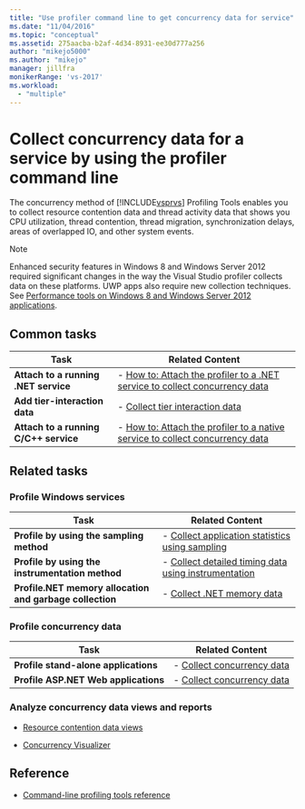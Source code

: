 ```yaml
---
title: "Use profiler command line to get concurrency data for service"
ms.date: "11/04/2016"
ms.topic: "conceptual"
ms.assetid: 275aacba-b2af-4d34-8931-ee30d777a256
author: "mikejo5000"
ms.author: "mikejo"
manager: jillfra
monikerRange: 'vs-2017'
ms.workload:
  - "multiple"
---
```

# Collect concurrency data for a service by using the profiler command line
The concurrency method of [!INCLUDE[vsprvs](../code-quality/includes/vsprvs_md.md)] Profiling Tools enables you to collect resource contention data and thread activity data that shows you CPU utilization, thread contention, thread migration, synchronization delays, areas of overlapped IO, and other system events.

> [!NOTE]
> Enhanced security features in Windows 8 and Windows Server 2012 required significant changes in the way the Visual Studio profiler collects data on these platforms. UWP apps also require new collection techniques. See [Performance tools on Windows 8 and Windows Server 2012 applications](../profiling/performance-tools-on-windows-8-and-windows-server-2012-applications.md).

## Common tasks

|Task|Related Content|
|----------|---------------------|
|**Attach to a running .NET service**|-   [How to: Attach the profiler to a .NET service to collect concurrency data](../profiling/how-to-attach-the-profiler-to-a-dotnet-service-to-collect-concurrency-data-by-using-the-command-line.md)|
|**Add tier-interaction data**|-   [Collect tier interaction data](../profiling/adding-tier-interaction-data-from-the-command-line.md)|
|**Attach to a running C/C++ service**|-   [How to: Attach the profiler to a native service to collect concurrency data](../profiling/how-to-attach-the-profiler-to-a-native-service-to-collect-concurrency-data-by-using-the-command-line.md)|

## Related tasks

### Profile Windows services

|Task|Related Content|
|----------|---------------------|
|**Profile by using the sampling method**|-   [Collect application statistics using sampling](../profiling/collecting-application-statistics-for-services-by-using-the-profiler-sampling-method.md)|
|**Profile by using the instrumentation method**|-   [Collect detailed timing data using instrumentation](../profiling/collecting-detailed-timing-data-for-services-by-using-the-instrumentation-method.md)|
|**Profile.NET memory allocation and garbage collection**|-   [Collect .NET memory data](../profiling/collecting-memory-data-from-dotnet-framework-services-by-using-the-profiler-command-line.md)|

### Profile concurrency data

|Task|Related Content|
|----------|---------------------|
|**Profile stand-alone applications**|-   [Collect concurrency data](../profiling/collecting-concurrency-data-for-stand-alone-applications.md)|
|**Profile ASP.NET Web applications**|-   [Collect concurrency data](../profiling/collecting-concurrency-data-for-an-aspnet-web-application.md)|

### Analyze concurrency data views and reports
- [Resource contention data views](../profiling/resource-contention-data-views.md)

- [Concurrency Visualizer](../profiling/concurrency-visualizer.md)

## Reference
- [Command-line profiling tools reference](../profiling/command-line-profiling-tools-reference.md)
